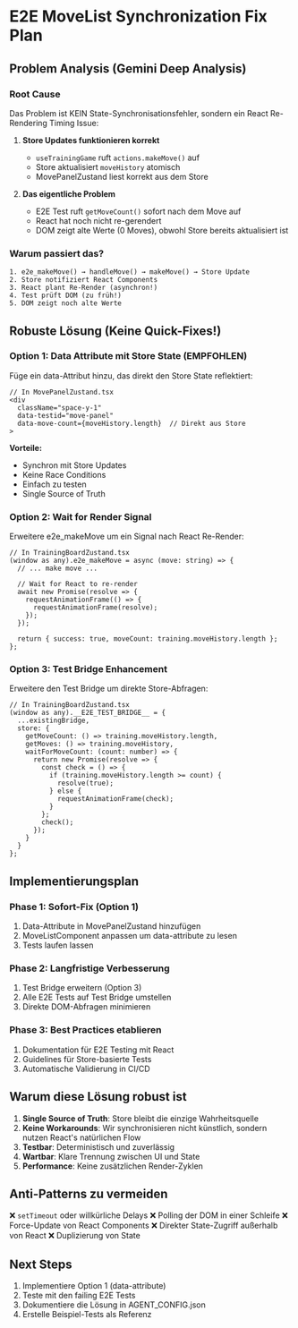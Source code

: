 # E2E MoveList Synchronization Fix Plan

## Problem Analysis (Gemini Deep Analysis)

### Root Cause
Das Problem ist KEIN State-Synchronisationsfehler, sondern ein React Re-Rendering Timing Issue:

1. **Store Updates funktionieren korrekt**
   - `useTrainingGame` ruft `actions.makeMove()` auf
   - Store aktualisiert `moveHistory` atomisch
   - MovePanelZustand liest korrekt aus dem Store

2. **Das eigentliche Problem**
   - E2E Test ruft `getMoveCount()` sofort nach dem Move auf
   - React hat noch nicht re-gerendert
   - DOM zeigt alte Werte (0 Moves), obwohl Store bereits aktualisiert ist

### Warum passiert das?
```
1. e2e_makeMove() → handleMove() → makeMove() → Store Update
2. Store notifiziert React Components
3. React plant Re-Render (asynchron!)
4. Test prüft DOM (zu früh!)
5. DOM zeigt noch alte Werte
```

## Robuste Lösung (Keine Quick-Fixes!)

### Option 1: Data Attribute mit Store State (EMPFOHLEN)
Füge ein data-Attribut hinzu, das direkt den Store State reflektiert:

```tsx
// In MovePanelZustand.tsx
<div 
  className="space-y-1"
  data-testid="move-panel"
  data-move-count={moveHistory.length}  // Direkt aus Store
>
```

**Vorteile:**
- Synchron mit Store Updates
- Keine Race Conditions
- Einfach zu testen
- Single Source of Truth

### Option 2: Wait for Render Signal
Erweitere e2e_makeMove um ein Signal nach React Re-Render:

```tsx
// In TrainingBoardZustand.tsx
(window as any).e2e_makeMove = async (move: string) => {
  // ... make move ...
  
  // Wait for React to re-render
  await new Promise(resolve => {
    requestAnimationFrame(() => {
      requestAnimationFrame(resolve);
    });
  });
  
  return { success: true, moveCount: training.moveHistory.length };
};
```

### Option 3: Test Bridge Enhancement
Erweitere den Test Bridge um direkte Store-Abfragen:

```tsx
// In TrainingBoardZustand.tsx
(window as any).__E2E_TEST_BRIDGE__ = {
  ...existingBridge,
  store: {
    getMoveCount: () => training.moveHistory.length,
    getMoves: () => training.moveHistory,
    waitForMoveCount: (count: number) => {
      return new Promise(resolve => {
        const check = () => {
          if (training.moveHistory.length >= count) {
            resolve(true);
          } else {
            requestAnimationFrame(check);
          }
        };
        check();
      });
    }
  }
};
```

## Implementierungsplan

### Phase 1: Sofort-Fix (Option 1)
1. Data-Attribute in MovePanelZustand hinzufügen
2. MoveListComponent anpassen um data-attribute zu lesen
3. Tests laufen lassen

### Phase 2: Langfristige Verbesserung
1. Test Bridge erweitern (Option 3)
2. Alle E2E Tests auf Test Bridge umstellen
3. Direkte DOM-Abfragen minimieren

### Phase 3: Best Practices etablieren
1. Dokumentation für E2E Testing mit React
2. Guidelines für Store-basierte Tests
3. Automatische Validierung in CI/CD

## Warum diese Lösung robust ist

1. **Single Source of Truth**: Store bleibt die einzige Wahrheitsquelle
2. **Keine Workarounds**: Wir synchronisieren nicht künstlich, sondern nutzen React's natürlichen Flow
3. **Testbar**: Deterministisch und zuverlässig
4. **Wartbar**: Klare Trennung zwischen UI und State
5. **Performance**: Keine zusätzlichen Render-Zyklen

## Anti-Patterns zu vermeiden

❌ `setTimeout` oder willkürliche Delays
❌ Polling der DOM in einer Schleife
❌ Force-Update von React Components
❌ Direkter State-Zugriff außerhalb von React
❌ Duplizierung von State

## Next Steps

1. Implementiere Option 1 (data-attribute)
2. Teste mit den failing E2E Tests
3. Dokumentiere die Lösung in AGENT_CONFIG.json
4. Erstelle Beispiel-Tests als Referenz